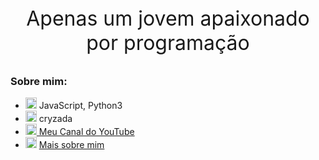 <p size="1.5em" style="font-size: 32px;" align="center">Apenas um jovem apaixonado por programação</p>

### Sobre mim:
- <img draggable="false" width="18" src="https://media.tenor.com/0-M-_QQY4eQAAAAj/pixel-heart.gif" alt="<3"> JavaScript, Python3
- <img draggable="false" width="18" src="https://logodownload.org/wp-content/uploads/2017/11/discord-logo-1-1.png" alt="Discord"> cryzada
- <a href="https://www.youtube.com/channel/UCmLigJ8NtSrrVwgitwks04Q"><img draggable="false" width="18" src="https://upload.wikimedia.org/wikipedia/commons/e/ef/Youtube_logo.png" alt="YouTube"> Meu Canal do YouTube</a>
- <img draggable="false" width="18" src="https://static.vecteezy.com/system/resources/previews/013/528/882/original/pixel-art-planet-earth-png.png" alt="Web"> <a href="https://lucasmarques.xyz" target="_black">Mais sobre mim</a>
